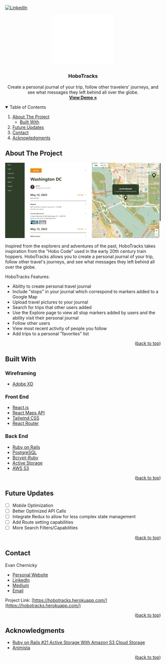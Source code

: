 <div id="top"></div>
<!--
*** Thanks for checking out the Best-README-Template. If you have a suggestion
*** that would make this better, please fork the repo and create a pull request
*** or simply open an issue with the tag "enhancement".
*** Don't forget to give the project a star!
*** Thanks again! Now go create something AMAZING! :D
-->



<!-- PROJECT SHIELDS -->
<!--
*** I'm using markdown "reference style" links for readability.
*** Reference links are enclosed in brackets [ ] instead of parentheses ( ).
*** See the bottom of this document for the declaration of the reference variables
*** for contributors-url, forks-url, etc. This is an optional, concise syntax you may use.
*** https://www.markdownguide.org/basic-syntax/#reference-style-links
-->
[![LinkedIn][linkedin-shield]][linkedin-url]



<!-- PROJECT LOGO -->
<div align="center">
<img src="images/logo.png" alt="Logo" width="200" height="162.45">
  <h3 align="center">HoboTracks</h3>

  <p align="center">
    Create a personal journal of your trip, follow other travelers' journeys, and see what messages they left behind all over the globe.
    <br />
    <a href=https://hobotracks.herokuapp.com/"><strong>View Demo »</strong></a>
  </p>
</div>



<!-- TABLE OF CONTENTS -->
<details open>
  <summary>Table of Contents</summary>
  <ol>
    <li>
      <a href="#about-the-project">About The Project</a>
      <ul>
        <li><a href="#built-with">Built With</a></li>
      </ul>
    </li>
    <li><a href="#roadmap">Future Updates</a></li>
    <li><a href="#contact">Contact</a></li>
    <li><a href="#acknowledgments">Acknowledgments</a></li>
  </ol>
</details>



<!-- ABOUT THE PROJECT -->
## About The Project

[![HoboTracks Screen Shot][product-screenshot]](https://hobotracks.herokuapp.com/)

Inspired from the explorers and adventures of the past, HoboTracks takes inspiration from the "Hobo Code" used in the early 20th century train hoppers. HoboTracks allows you to create a personal journal of your trip, follow other travel's journeys, and see what messages they left behind all over the globe.

HoboTracks Features:
* Ability to create personal travel journal
* Include "stops" in your journal which correspond to markers added to a Google Map
* Upload travel pictures to your journal
* Search for trips that other users added
* Use the Explore page to view all stop markers added by users and the ability visit their personal journal
* Follow other users
* View most recent activity of people you follow
* Add trips to a personal "favorites" list


<p align="right">(<a href="#top">back to top</a>)</p>



## Built With

### Wireframing
* [Adobe XD](https://xd.adobe.com/view/1d53b445-b557-4d10-8bfe-dc95ff8388b7-4800/)

### Front End

* [React.js](https://reactjs.org/)
* [React Maps API](https://github.com/JustFly1984/react-google-maps-api)
* [Tailwind CSS](https://tailwindcss.com/)
* [React Router](https://reactrouter.com/)

### Back End

* [Ruby on Rails](https://rubyonrails.org/)
* [PostgreSQL](https://www.postgresql.org/)
* [Bcrypt-Ruby](https://github.com/bcrypt-ruby/bcrypt-ruby)
* [Active Storage](https://edgeguides.rubyonrails.org/active_storage_overview.html)
* [AWS S3](https://aws.amazon.com/s3/)



<p align="right">(<a href="#top">back to top</a>)</p>


<!-- FUTURE UPDATES -->
## Future Updates

- [ ] Mobile Optimization
- [ ] Better Optimized API Calls
- [ ] Integrate Redux to allow for less complex state management
- [ ] Add Route setting capabilities
- [ ] More Search Filters/Capabilities

<p align="right">(<a href="#top">back to top</a>)</p>


<!-- CONTACT -->
## Contact

Evan Chernicky
* [Personal Website](https://evanchernicky.com/)
* [LinkedIn](https://www.linkedin.com/in/echernicky/)
* [Medium](https://medium.com/@echernicky)
* [Email](echernicky@gmail.com)


Project Link: [https://hobotracks.herokuapp.com/](https://hobotracks.herokuapp.com/)

<p align="right">(<a href="#top">back to top</a>)</p>



<!-- ACKNOWLEDGMENTS -->
## Acknowledgments

* [Ruby on Rails #21 Active Storage With Amazon S3 Cloud Storage](https://www.youtube.com/watch?v=OWBWXOcx1rU&t)
* [Animista](https://animista.net/)

<p align="right">(<a href="#top">back to top</a>)</p>



<!-- MARKDOWN LINKS & IMAGES -->
<!-- https://www.markdownguide.org/basic-syntax/#reference-style-links -->
[linkedin-url]: https://www.linkedin.com/in/echernicky/
[product-screenshot]: images/Trip-View.png
[linkedin-shield]: https://img.shields.io/badge/-LinkedIn-black.svg?style=for-the-badge&logo=linkedin&colorB=555

